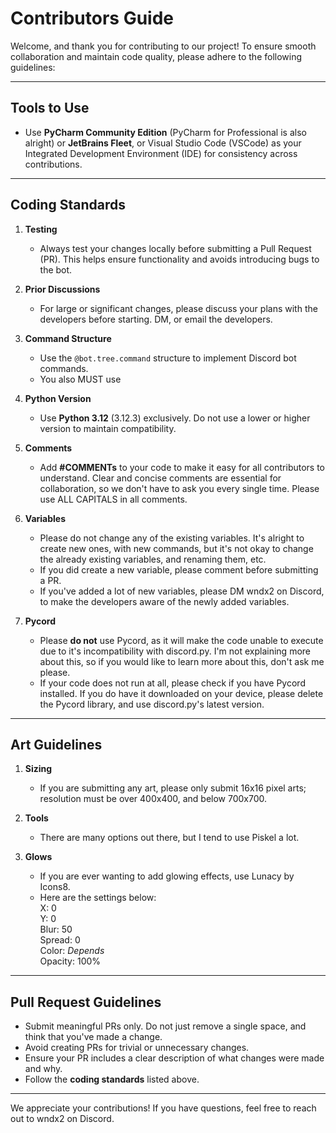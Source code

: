 # Contributors Guide

Welcome, and thank you for contributing to our project! To ensure smooth collaboration and maintain code quality, please adhere to the following guidelines:

---

## Tools to Use
- Use **PyCharm Community Edition** (PyCharm for Professional is also alright) or **JetBrains Fleet**, or Visual Studio Code (VSCode) as your Integrated Development Environment (IDE) for consistency across contributions.
---

## Coding Standards
1. **Testing**
   - Always test your changes locally before submitting a Pull Request (PR). This helps ensure functionality and avoids introducing bugs to the bot.

2. **Prior Discussions**
   - For large or significant changes, please discuss your plans with the developers before starting. DM, or email the developers.

3. **Command Structure**
   - Use the `@bot.tree.command` structure to implement Discord bot commands.
   - You also MUST use

4. **Python Version**
   - Use **Python 3.12** (3.12.3) exclusively. Do not use a lower or higher version to maintain compatibility.

5. **Comments**
   - Add **#COMMENTs** to your code to make it easy for all contributors to understand. Clear and concise comments are essential for collaboration, so we don't have to ask you every single time. Please use ALL CAPITALS in all comments.

6. **Variables**
   - Please do not change any of the existing variables. It's alright to create new ones, with new commands, but it's not okay to change the already existing variables, and renaming them, etc.
   - If you did create a new variable, please comment before submitting a PR.
   - If you've added a lot of new variables, please DM wndx2 on Discord, to make the developers aware of the newly added variables.

7. **Pycord**
   - Please **do not** use Pycord, as it will make the code unable to execute due to it's incompatibility with discord.py. I'm not explaining more about this, so if you would like to learn more about this, don't ask me please.
   - If your code does not run at all, please check if you have Pycord installed. If you do have it downloaded on your device, please delete the Pycord library, and use discord.py's latest version.
---

## Art Guidelines
1. **Sizing**
   - If you are submitting any art, please only submit 16x16 pixel arts; resolution must be over 400x400, and below 700x700.

2. **Tools**
   - There are many options out there, but I tend to use Piskel a lot.

3. **Glows**
   - If you are ever wanting to add glowing effects, use Lunacy by Icons8.
   - Here are the settings below:\
     X: 0\
     Y: 0\
     Blur: 50\
     Spread: 0\
     Color: *Depends*\
     Opacity: 100%

---
  
## Pull Request Guidelines
- Submit meaningful PRs only. Do not just remove a single space, and think that you've made a change.
- Avoid creating PRs for trivial or unnecessary changes.
- Ensure your PR includes a clear description of what changes were made and why.
- Follow the **coding standards** listed above.

---

We appreciate your contributions! If you have questions, feel free to reach out to wndx2 on Discord.
